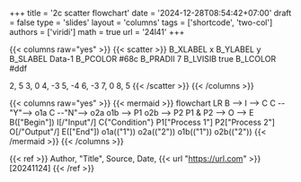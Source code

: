 +++
title = '2c scatter flowchart'
date = '2024-12-28T08:54:42+07:00'
draft = false
type = 'slides'
layout = 'columns'
tags = ['shortcode', 'two-col']
authors = ['viridi']
math = true
url = '24l41'
+++
<!--more-->

{{< columns raw="yes" >}}
{{< scatter >}}
B_XLABEL x
B_YLABEL y
B_SLABEL Data-1
B_PCOLOR #68c
B_PRADII 7
B_LVISIB true
B_LCOLOR #ddf

2, 5
3, 0
4, -3
5, -4
6, -3
7, 0 
8, 5
{{< /scatter >}}
{{< /columns >}}

{{< columns raw="yes" >}}
{{< mermaid >}}
flowchart LR
  B --> I --> C
  C --"Y"--> o1a
  C --"N"--> o2a
  o1b --> P1
  o2b --> P2
  P1 & P2 --> O --> E
  B(["Begin"])
  I[/"Input"/]
  C{"Condition"}
  P1["Process 1"]
  P2["Process 2"]
  O[/"Output"/]
  E(["End"])
  o1a(("1"))
  o2a(("2"))
  o1b(("1"))
  o2b(("2"))
{{< /mermaid >}}
{{< /columns >}}

{{< ref >}}
Author, "Title", Source, Date, {{< url "https://url.com" >}} [20241124]
{{< /ref >}}
